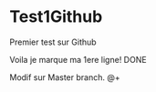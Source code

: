 # Test1Github
Premier test sur Github

Voila je marque ma 1ere ligne!
DONE

Modif sur Master branch.
@+

